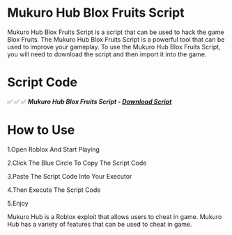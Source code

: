 # Mukuro Hub Blox Fruits Script

Mukuro Hub Blox Fruits Script is a script that can be used to hack the game Blox Fruits. The Mukuro Hub Blox Fruits Script is a powerful tool that can be used to improve your gameplay.
To use the Mukuro Hub Blox Fruits Script, you will need to download the script and then import it into the game. 


# Script Code

✅ ✅ ✅ ***Mukuro Hub Blox Fruits Script - [Download Script](https://dlgram.com/inUTv)***


# How to Use

1.Open Roblox And Start Playing

2.Click The Blue Circle To Copy The Script Code 

3.Paste The Script Code Into Your Executor

4.Then Execute The Script Code

5.Enjoy


Mukuro Hub is a Roblox exploit that allows users to cheat in game. Mukuro Hub has a variety of features that can be used to cheat in game.

